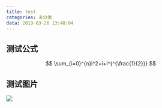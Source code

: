 ```yaml
---
title: test
categories: 未分类
data: 2019-03-26 13:48:04
---
```

## 测试公式
$$ \sum_{i=0}^{n}i^2+i+i^{^{\frac{1}{2}}} $$
<!--more-->
## 测试图片
![](http://public-media-chudonghao.oss-cn-shanghai.aliyuncs.com/%E6%A5%9A%E6%A0%8B%E6%B5%A9%E7%9A%84%E6%B5%8B%E8%AF%95%E5%9B%BE%E7%89%87.png) 